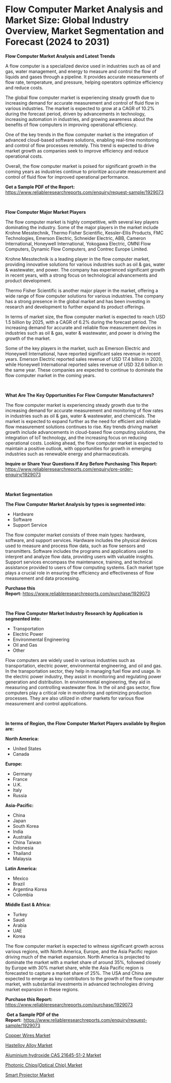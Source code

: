 <p><h1>Flow Computer Market Analysis and Market Size: Global Industry Overview, Market Segmentation and Forecast (2024 to 2031)</h1></p><p><strong>Flow Computer Market Analysis and Latest Trends</strong></p>
<p><p>A flow computer is a specialized device used in industries such as oil and gas, water management, and energy to measure and control the flow of liquids and gases through a pipeline. It provides accurate measurements of flow rate, temperature, and pressure, helping operators optimize efficiency and reduce costs.</p><p>The global flow computer market is experiencing steady growth due to increasing demand for accurate measurement and control of fluid flow in various industries. The market is expected to grow at a CAGR of 10.2% during the forecast period, driven by advancements in technology, increasing automation in industries, and growing awareness about the benefits of flow computers in improving operational efficiency.</p><p>One of the key trends in the flow computer market is the integration of advanced cloud-based software solutions, enabling real-time monitoring and control of flow processes remotely. This trend is expected to drive market growth as companies seek to improve efficiency and reduce operational costs.</p><p>Overall, the flow computer market is poised for significant growth in the coming years as industries continue to prioritize accurate measurement and control of fluid flow for improved operational performance.</p></p>
<p><strong>Get a Sample PDF of the Report:&nbsp;</strong> <a href="https://www.reliableresearchreports.com/enquiry/request-sample/1929073">https://www.reliableresearchreports.com/enquiry/request-sample/1929073</a></p>
<p>&nbsp;</p>
<p><strong>Flow Computer Major Market Players</strong></p>
<p><p>The flow computer market is highly competitive, with several key players dominating the industry. Some of the major players in the market include Krohne Messtechnik, Thermo Fisher Scientific, Kessler-Ellis Products, FMC Technologies, Emerson Electric, Schneider Electric, ABB, Cameron International, Honeywell International, Yokogawa Electric, OMNI Flow Computers, Dynamic Flow Computers, and Contrec Europe Limited.</p><p>Krohne Messtechnik is a leading player in the flow computer market, providing innovative solutions for various industries such as oil & gas, water & wastewater, and power. The company has experienced significant growth in recent years, with a strong focus on technological advancements and product development.</p><p>Thermo Fisher Scientific is another major player in the market, offering a wide range of flow computer solutions for various industries. The company has a strong presence in the global market and has been investing in research and development to further expand its product offerings.</p><p>In terms of market size, the flow computer market is expected to reach USD 1.5 billion by 2025, with a CAGR of 6.2% during the forecast period. The increasing demand for accurate and reliable flow measurement devices in industries such as oil & gas, water & wastewater, and power is driving the growth of the market.</p><p>Some of the key players in the market, such as Emerson Electric and Honeywell International, have reported significant sales revenue in recent years. Emerson Electric reported sales revenue of USD 17.4 billion in 2020, while Honeywell International reported sales revenue of USD 32.6 billion in the same year. These companies are expected to continue to dominate the flow computer market in the coming years.</p></p>
<p>&nbsp;</p>
<p><strong>What Are The Key Opportunities For Flow Computer Manufacturers?</strong></p>
<p><p>The flow computer market is experiencing steady growth due to the increasing demand for accurate measurement and monitoring of flow rates in industries such as oil & gas, water & wastewater, and chemicals. The market is expected to expand further as the need for efficient and reliable flow measurement solutions continues to rise. Key trends driving market growth include advancements in cloud-based flow computing solutions, the integration of IoT technology, and the increasing focus on reducing operational costs. Looking ahead, the flow computer market is expected to maintain a positive outlook, with opportunities for growth in emerging industries such as renewable energy and pharmaceuticals.</p></p>
<p><strong>Inquire or Share Your Questions If Any Before Purchasing This Report:</strong> <a href="https://www.reliableresearchreports.com/enquiry/pre-order-enquiry/1929073">https://www.reliableresearchreports.com/enquiry/pre-order-enquiry/1929073</a></p>
<p>&nbsp;</p>
<p><strong>Market Segmentation</strong></p>
<p><strong>The Flow Computer Market Analysis by types is segmented into:</strong></p>
<p><ul><li>Hardware</li><li>Software</li><li>Support Service</li></ul></p>
<p><p>The flow computer market consists of three main types: hardware, software, and support services. Hardware includes the physical devices used to measure and process flow data, such as flow sensors and transmitters. Software includes the programs and applications used to interpret and analyze flow data, providing users with valuable insights. Support services encompass the maintenance, training, and technical assistance provided to users of flow computing systems. Each market type plays a crucial role in ensuring the efficiency and effectiveness of flow measurement and data processing.</p></p>
<p><strong>Purchase this Report:&nbsp;</strong><a href="https://www.reliableresearchreports.com/purchase/1929073">https://www.reliableresearchreports.com/purchase/1929073</a></p>
<p>&nbsp;</p>
<p><strong>The Flow Computer Market Industry Research by Application is segmented into:</strong></p>
<p><ul><li>Transportation</li><li>Electric Power</li><li>Environmental Engineering</li><li>Oil and Gas</li><li>Other</li></ul></p>
<p><p>Flow computers are widely used in various industries such as transportation, electric power, environmental engineering, and oil and gas. In the transportation sector, they help in managing fuel flow and usage. In the electric power industry, they assist in monitoring and regulating power generation and distribution. In environmental engineering, they aid in measuring and controlling wastewater flow. In the oil and gas sector, flow computers play a critical role in monitoring and optimizing production processes. They are also utilized in other markets for various flow measurement and control applications.</p></p>
<p>&nbsp;</p>
<p><strong>In terms of Region, the Flow Computer Market Players available by Region are:</strong></p>
<p>
    <p> <strong> North America: </strong>
        <ul>
            <li>United States</li>
            <li>Canada</li>
        </ul>
        </p> 
    <p> <strong> Europe: </strong>
        <ul>
            <li>Germany</li>
            <li>France</li>
            <li>U.K.</li>
            <li>Italy</li>
            <li>Russia</li>
        </ul>
        </p> 
    <p> <strong> Asia-Pacific: </strong>
        <ul>
            <li>China</li>
            <li>Japan</li>
            <li>South Korea</li>
            <li>India</li>
            <li>Australia</li>
            <li>China Taiwan</li>
            <li>Indonesia</li>
            <li>Thailand</li>
            <li>Malaysia</li>
        </ul>
        </p> 
    <p> <strong> Latin America: </strong>
        <ul>
            <li>Mexico</li>
            <li>Brazil</li>
            <li>Argentina Korea</li>
            <li>Colombia</li>
        </ul>
        </p> 
    <p> <strong> Middle East & Africa: </strong>
        <ul>
            <li>Turkey</li>
            <li>Saudi</li>
            <li>Arabia</li>
            <li>UAE</li>
            <li>Korea</li>
        </ul>
    </p>
    </p>
<p><p>The flow computer market is expected to witness significant growth across various regions, with North America, Europe, and the Asia Pacific region driving much of the market expansion. North America is projected to dominate the market with a market share of around 35%, followed closely by Europe with 30% market share, while the Asia Pacific region is forecasted to capture a market share of 25%. The USA and China are expected to emerge as key contributors to the growth of the flow computer market, with substantial investments in advanced technologies driving market expansion in these regions.</p></p>
<p><strong>Purchase this Report: </strong><a href="https://www.reliableresearchreports.com/purchase/1929073">https://www.reliableresearchreports.com/purchase/1929073</a></p>
<p>&nbsp;<strong>Get a Sample PDF of the Report:&nbsp;&nbsp;</strong><a href="https://www.reliableresearchreports.com/enquiry/request-sample/1929073">https://www.reliableresearchreports.com/enquiry/request-sample/1929073</a></p>
<p><strong></strong></p>
<p><p><a href="https://view.publitas.com/reportprime-1/copper-wires-market-size-evaluating-its-market-trends-growth-and-projections-2024-2031/">Copper Wires Market</a></p><p><a href="https://funky-papaya-cf4.notion.site/Hastelloy-Alloy-Market-Size-Share-Trends-Analysis-Report-By-Application-Regional-Outlook-Compet-069a5af6289d44b08c832e25fee70d59">Hastelloy Alloy Market</a></p><p><a href="https://sore-arch-6db.notion.site/Aluminium-hydroxide-CAS-21645-51-2-Market-Provides-a-Comprehensive-Analysis-Including-a-Macro-Overvi-cfe557cd355d4f97a90aadd6f3e65dd6">Aluminium hydroxide CAS 21645-51-2 Market</a></p><p><a href="https://confirmed-shield-e13.notion.site/Photonic-Chips-Optical-Chip-Market-Research-Report-Unlocks-Analysis-on-the-Market-Financial-Status--11dfea3be0cd40d0b36736baa1f682ec">Photonic Chips(Optical Chip) Market</a></p><p><a href="https://view.publitas.com/reportprime-1/smart-projector-market-analysis-and-market-size-global-industry-overview-market-segmentation-and-forecast-2024-to-2031/">Smart Projector Market</a></p></p>